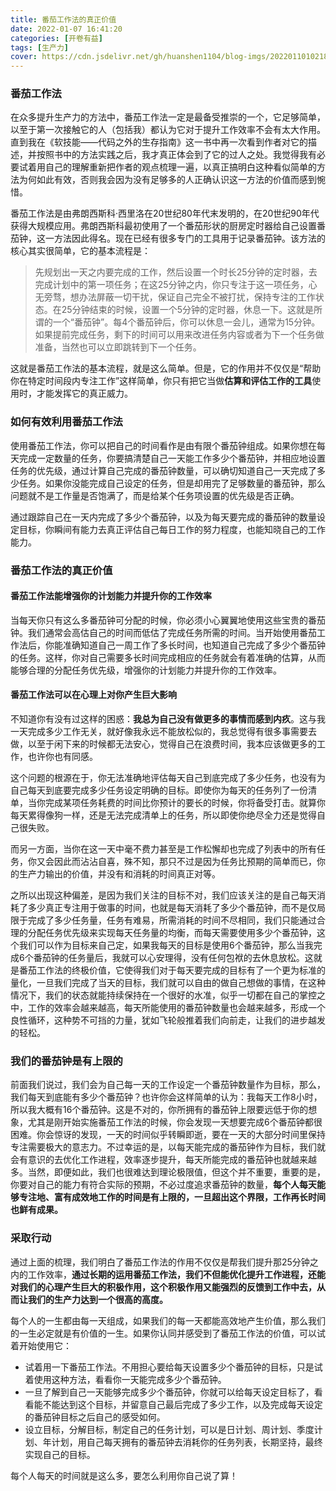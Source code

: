 ```yaml
---
title: 番茄工作法的真正价值
date: 2022-01-07 16:41:20
categories: [开卷有益]
tags: [生产力]
cover: https://cdn.jsdelivr.net/gh/huanshen1104/blog-imgs/202201101021899.webp
---
```


### 番茄工作法
在众多提升生产力的方法中，番茄工作法一定是最备受推崇的一个，它足够简单，以至于第一次接触它的人（包括我）都认为它对于提升工作效率不会有太大作用。直到我在《软技能——代码之外的生存指南》这一书中再一次看到作者对它的描述，并按照书中的方法实践之后，我才真正体会到了它的过人之处。我觉得我有必要试着用自己的理解重新把作者的观点梳理一遍，以真正搞明白这种看似简单的方法为何如此有效，否则我会因为没有足够多的人正确认识这一方法的价值而感到惋惜。

番茄工作法是由弗朗西斯科·西里洛在20世纪80年代末发明的，在20世纪90年代获得大规模应用。弗朗西斯科最初使用了一个番茄形状的厨房定时器给自己设置番茄钟，这一方法因此得名。现在已经有很多专门的工具用于记录番茄钟。该方法的核心其实很简单，它的基本流程是：
> 先规划出一天之内要完成的工作，然后设置一个时长25分钟的定时器，去完成计划中的第一项任务；在这25分钟之内，你只专注于这一项任务，心无旁骛，想办法屏蔽一切干扰，保证自己完全不被打扰，保持专注的工作状态。在25分钟结束的时候，设置一个5分钟的定时器，休息一下。这就是所谓的一个“番茄钟”。每4个番茄钟后，你可以休息一会儿，通常为15分钟。如果提前完成任务，剩下的时间可以用来改进任务内容或者为下一个任务做准备，当然也可以立即跳转到下一个任务。

这就是番茄工作法的基本流程，就是这么简单。但是，它的作用并不仅仅是“帮助你在特定时间段内专注工作”这样简单，你只有把它当做**估算和评估工作的工具**使用时，才能发挥它的真正威力。

### 如何有效利用番茄工作法

使用番茄工作法，你可以把自己的时间看作是由有限个番茄钟组成。如果你想在每天完成一定数量的任务，你要搞清楚自己一天能工作多少个番茄钟，并相应地设置任务的优先级，通过计算自己完成的番茄钟数量，可以确切知道自己一天完成了多少任务。如果你没能完成自己设定的任务，但是却用完了足够数量的番茄钟，那么问题就不是工作量是否饱满了，而是给某个任务项设置的优先级是否正确。

通过跟踪自己在一天内完成了多少个番茄钟，以及为每天要完成的番茄钟的数量设定目标，你瞬间有能力去真正评估自己每日工作的努力程度，也能知晓自己的工作能力。

### 番茄工作法的真正价值

#### 番茄工作法能增强你的计划能力并提升你的工作效率

当每天你只有这么多番茄钟可分配的时候，你必须小心翼翼地使用这些宝贵的番茄钟。我们通常会高估自己的时间而低估了完成任务所需的时间。当开始使用番茄工作法后，你能准确知道自己一周工作了多长时间，也知道自己完成了多少个番茄钟的任务。这样，你对自己需要多长时间完成相应的任务就会有着准确的估算，从而能够合理的分配任务优先级，增强你的计划能力并提升你的工作效率。

#### 番茄工作法可以在心理上对你产生巨大影响

不知道你有没有过这样的困惑：**我总为自己没有做更多的事情而感到内疚**。这与我一天完成多少工作无关，就好像我永远不能放松似的，我总觉得有很多事需要去做，以至于闲下来的时候都无法安心，觉得自己在浪费时间，我本应该做更多的工作，也许你也有同感。

这个问题的根源在于，你无法准确地评估每天自己到底完成了多少任务，也没有为自己每天到底要完成多少任务设定明确的目标。即使你为每天的任务列了一份清单，当你完成某项任务耗费的时间比你预计的要长的时候，你将备受打击。就算你每天累得像狗一样，还是无法完成清单上的任务，所以即使你绝尽全力还是觉得自己很失败。

而另一方面，当你在这一天中毫不费力甚至是工作松懈却也完成了列表中的所有任务，你又会因此而沾沾自喜，殊不知，那只不过是因为任务比预期的简单而已，你的生产力输出的价值，并没有和消耗的时间真正对等。

之所以出现这种偏差，是因为我们关注的目标不对，我们应该关注的是自己每天消耗了多少真正专注用于做事的时间，也就是每天消耗了多少个番茄钟，而不是仅局限于完成了多少任务量，任务有难易，所需消耗的时间不尽相同，我们只能通过合理的分配任务优先级来实现每天任务量的均衡，而每天需要使用多少个番茄钟，这个我们可以作为目标来自己定，如果我每天的目标是使用6个番茄钟，那么当我完成6个番茄钟的任务量后，我就可以心安理得，没有任何包袱的去休息放松。这就是番茄工作法的终极价值，它使得我们对于每天要完成的目标有了一个更为标准的量化，一旦我们完成了当天的目标，我们就可以自由的做自己想做的事情，在这种情况下，我们的状态就能持续保持在一个很好的水准，似乎一切都在自己的掌控之中，工作的效率会越来越高，每天所能使用的番茄钟数量也会越来越多，形成一个良性循环，这种势不可挡的力量，犹如飞轮般推着我们向前走，让我们的进步越发的轻松。

### 我们的番茄钟是有上限的
前面我们说过，我们会为自己每一天的工作设定一个番茄钟数量作为目标，那么，我们每天到底能有多少个番茄钟？也许你会这样简单的认为：我每天工作8小时，所以我大概有16个番茄钟。这是不对的，你所拥有的番茄钟上限要远低于你的想象，尤其是刚开始实施番茄工作法的时候，你会发现一天想要完成6个番茄钟都很困难。你会惊讶的发现，一天的时间似乎转瞬即逝，要在一天的大部分时间里保持专注需要极大的意志力。不过幸运的是，以每天能完成的番茄钟作为目标，我们就会有意识的去优化工作进程，效率逐步提升，每天所能完成的番茄钟也就越来越多。当然，即便如此，我们也很难达到理论极限值，但这个并不重要，重要的是，你要对自己的能力有符合实际的预期，不必过度追求番茄钟的数量，**每个人每天能够专注地、富有成效地工作的时间是有上限的，一旦超出这个界限，工作再长时间也鲜有成果。**

### 采取行动
通过上面的梳理，我们明白了番茄工作法的作用不仅仅是帮我们提升那25分钟之内的工作效率，**通过长期的运用番茄工作法，我们不但能优化提升工作进程，还能对我们的心理产生巨大的积极作用，这个积极作用又能强烈的反馈到工作中去，从而让我们的生产力达到一个很高的高度。**

每个人的一生都由每一天组成，如果我们的每一天都能高效地产生价值，那么我们的一生必定就是有价值的一生。如果你认同并感受到了番茄工作法的价值，可以试着开始使用它：
- 试着用一下番茄工作法。不用担心要给每天设置多少个番茄钟的目标，只是试着使用这种方法，看看你一天能完成多少个番茄钟。
- 一旦了解到自己一天能够完成多少个番茄钟，你就可以给每天设定目标了，看看能不能达到这个目标，并留意自己最后完成了多少工作，以及完成每天设定的番茄钟目标之后自己的感受如何。
- 设立目标，分解目标，制定自己的任务计划，可以是日计划、周计划、季度计划、年计划，用自己每天拥有的番茄钟去消耗你的任务列表，长期坚持，最终实现自己的目标。

每个人每天的时间就是这么多，要怎么利用你自己说了算！